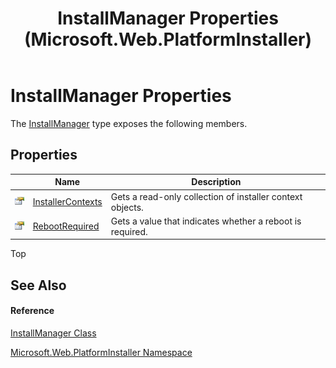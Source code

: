 ﻿---
title: InstallManager Properties  (Microsoft.Web.PlatformInstaller)
TOCTitle: InstallManager Properties
ms:assetid: Properties.T:Microsoft.Web.PlatformInstaller.InstallManager
ms:mtpsurl: https://msdn.microsoft.com/en-us/library/microsoft.web.platforminstaller.installmanager_properties(v=VS.90)
ms:contentKeyID: 22049703
ms.date: 05/02/2012
mtps_version: v=VS.90
---

# InstallManager Properties

The [InstallManager](installmanager-class-microsoft-web-platforminstaller.md) type exposes the following members.

## Properties

<table>
<thead>
<tr class="header">
<th> </th>
<th>Name</th>
<th>Description</th>
</tr>
</thead>
<tbody>
<tr class="odd">
<td><img src="images/Dd565996.pubproperty(en-us,VS.90).gif" title="Public property" alt="Public property" /></td>
<td><a href="installmanager-installercontexts-property-microsoft-web-platforminstaller.md">InstallerContexts</a></td>
<td>Gets a read-only collection of installer context objects.</td>
</tr>
<tr class="even">
<td><img src="images/Dd565996.pubproperty(en-us,VS.90).gif" title="Public property" alt="Public property" /></td>
<td><a href="installmanager-rebootrequired-property-microsoft-web-platforminstaller.md">RebootRequired</a></td>
<td>Gets a value that indicates whether a reboot is required.</td>
</tr>
</tbody>
</table>


Top

## See Also

#### Reference

[InstallManager Class](installmanager-class-microsoft-web-platforminstaller.md)

[Microsoft.Web.PlatformInstaller Namespace](microsoft-web-platforminstaller-namespace.md)

